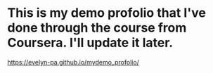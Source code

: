 # This is my demo profolio that I've done through the course from Coursera. I'll update it later.
https://evelyn-pa.github.io/mydemo_profolio/
